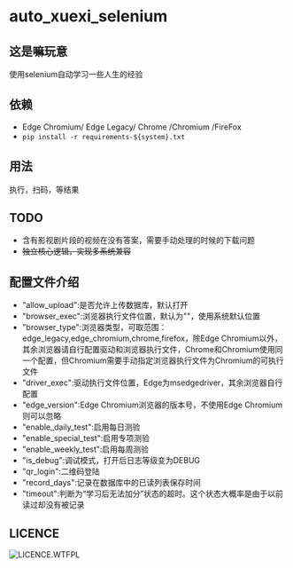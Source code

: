 # auto_xuexi_selenium

## 这是嘛玩意

使用selenium自动学习一些人生的经验  

## 依赖

- Edge Chromium/ Edge Legacy/ Chrome /Chromium /FireFox
- `pip install -r requirements-${system}.txt`

## 用法

执行，扫码，等结果  

## TODO

- 含有影视剧片段的视频在没有答案，需要手动处理的时候的下载问题  
- ~~独立核心逻辑，实现多系统兼容~~

## 配置文件介绍

- "allow_upload":是否允许上传数据库，默认打开  
- "browser_exec":浏览器执行文件位置，默认为""，使用系统默认位置  
- "browser_type":浏览器类型，可取范围：edge_legacy,edge_chromium,chrome,firefox，除Edge Chromium以外，其余浏览器请自行配置驱动和浏览器执行文件，Chrome和Chromium使用同一个配置，但Chromium需要手动指定浏览器执行文件为Chromium的可执行文件  
- "driver_exec":驱动执行文件位置，Edge为msedgedriver，其余浏览器自行配置
- "edge_version":Edge Chromium浏览器的版本号，不使用Edge Chromium则可以忽略  
- "enable_daily_test":启用每日测验  
- "enable_special_test":启用专项测验  
- "enable_weekly_test":启用每周测验  
- "is_debug":调试模式，打开后日志等级变为DEBUG  
- "qr_login":二维码登陆  
- "record_days":记录在数据库中的已读列表保存时间  
- "timeout":判断为“学习后无法加分”状态的超时。这个状态大概率是由于以前读过却没有被记录  

## LICENCE

![LICENCE.WTFPL]("https://www.wtfpl.net/wp-content/uploads/2012/12/logo-220x1601.png")
